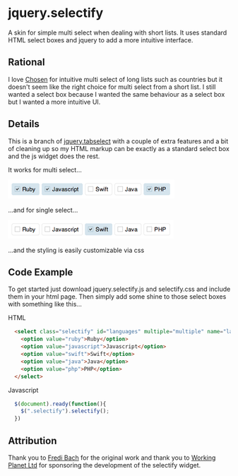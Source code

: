 jquery.selectify
================

A skin for simple multi select when dealing with short lists. It uses standard HTML select boxes and jquery to add a more intuitive interface.

## Rational
I love [Chosen](http://harvesthq.github.io/chosen/) for intuitive multi select of long lists such as countries but it doesn't seem like the right choice for multi select from a short list. I still wanted a select box because I wanted the same behaviour as a select box but I wanted a more intuitive UI.

## Details
This is a branch of [jquery.tabselect](http://fredibach.ch/jquery-plugins/tabselect.php) with a couple of extra features and a bit of cleaning up so my HTML markup can be exactly as a standard select box and the js widget does the rest.

It works for multi select...

![Multi select](https://raw.githubusercontent.com/stevebutterworth/jquery.selectify/master/images/eg1.png)

...and for single select...

![Single select](https://raw.githubusercontent.com/stevebutterworth/jquery.selectify/master/images/eg2.png)

...and the styling is easily customizable via css


## Code Example

To get started just download jquery.selectify.js and selectify.css and include them in your html page. Then simply add some shine to those select boxes with something like this...

HTML

```html
  <select class="selectify" id="languages" multiple="multiple" name="languages">
    <option value="ruby">Ruby</option>
    <option value="javascript">Javascript</option>
    <option value="swift">Swift</option>
    <option value="java">Java</option>
    <option value="php">PHP</option>
  </select>
```

Javascript

```javascript
  $(document).ready(function(){
    $(".selectify").selectify();
  })
```

## Attribution
Thank you to [Fredi Bach](http://fredibach.ch/) for the original work and thank you to [Working Planet Ltd](http://www.workingplanet.co.uk/) for sponsoring the development of the selectify widget.

